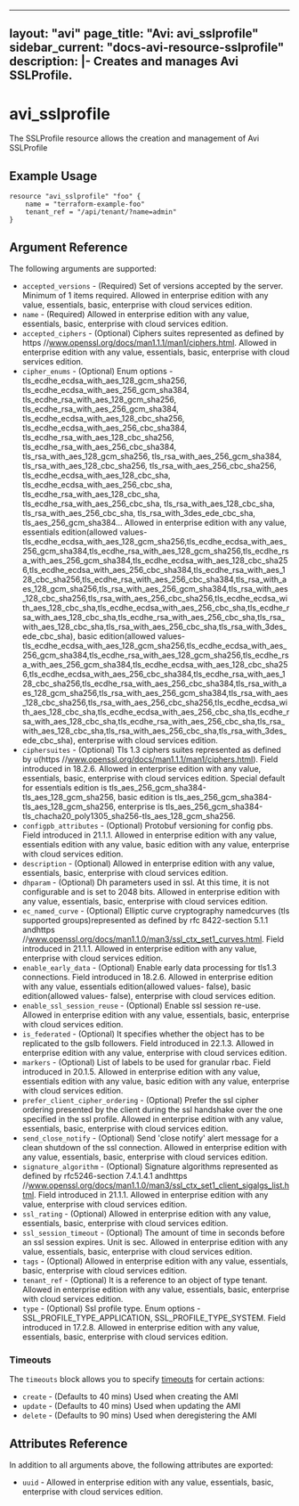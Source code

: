 <!--
    Copyright 2021 VMware, Inc.
    SPDX-License-Identifier: Mozilla Public License 2.0
-->
---
layout: "avi"
page_title: "Avi: avi_sslprofile"
sidebar_current: "docs-avi-resource-sslprofile"
description: |-
  Creates and manages Avi SSLProfile.
---

# avi_sslprofile

The SSLProfile resource allows the creation and management of Avi SSLProfile

## Example Usage

```hcl
resource "avi_sslprofile" "foo" {
    name = "terraform-example-foo"
    tenant_ref = "/api/tenant/?name=admin"
}
```

## Argument Reference

The following arguments are supported:

* `accepted_versions` - (Required) Set of versions accepted by the server. Minimum of 1 items required. Allowed in enterprise edition with any value, essentials, basic, enterprise with cloud services edition.
* `name` - (Required) Allowed in enterprise edition with any value, essentials, basic, enterprise with cloud services edition.
* `accepted_ciphers` - (Optional) Ciphers suites represented as defined by https //www.openssl.org/docs/man1.1.1/man1/ciphers.html. Allowed in enterprise edition with any value, essentials, basic, enterprise with cloud services edition.
* `cipher_enums` - (Optional) Enum options - tls_ecdhe_ecdsa_with_aes_128_gcm_sha256, tls_ecdhe_ecdsa_with_aes_256_gcm_sha384, tls_ecdhe_rsa_with_aes_128_gcm_sha256, tls_ecdhe_rsa_with_aes_256_gcm_sha384, tls_ecdhe_ecdsa_with_aes_128_cbc_sha256, tls_ecdhe_ecdsa_with_aes_256_cbc_sha384, tls_ecdhe_rsa_with_aes_128_cbc_sha256, tls_ecdhe_rsa_with_aes_256_cbc_sha384, tls_rsa_with_aes_128_gcm_sha256, tls_rsa_with_aes_256_gcm_sha384, tls_rsa_with_aes_128_cbc_sha256, tls_rsa_with_aes_256_cbc_sha256, tls_ecdhe_ecdsa_with_aes_128_cbc_sha, tls_ecdhe_ecdsa_with_aes_256_cbc_sha, tls_ecdhe_rsa_with_aes_128_cbc_sha, tls_ecdhe_rsa_with_aes_256_cbc_sha, tls_rsa_with_aes_128_cbc_sha, tls_rsa_with_aes_256_cbc_sha, tls_rsa_with_3des_ede_cbc_sha, tls_aes_256_gcm_sha384... Allowed in enterprise edition with any value, essentials edition(allowed values- tls_ecdhe_ecdsa_with_aes_128_gcm_sha256,tls_ecdhe_ecdsa_with_aes_256_gcm_sha384,tls_ecdhe_rsa_with_aes_128_gcm_sha256,tls_ecdhe_rsa_with_aes_256_gcm_sha384,tls_ecdhe_ecdsa_with_aes_128_cbc_sha256,tls_ecdhe_ecdsa_with_aes_256_cbc_sha384,tls_ecdhe_rsa_with_aes_128_cbc_sha256,tls_ecdhe_rsa_with_aes_256_cbc_sha384,tls_rsa_with_aes_128_gcm_sha256,tls_rsa_with_aes_256_gcm_sha384,tls_rsa_with_aes_128_cbc_sha256,tls_rsa_with_aes_256_cbc_sha256,tls_ecdhe_ecdsa_with_aes_128_cbc_sha,tls_ecdhe_ecdsa_with_aes_256_cbc_sha,tls_ecdhe_rsa_with_aes_128_cbc_sha,tls_ecdhe_rsa_with_aes_256_cbc_sha,tls_rsa_with_aes_128_cbc_sha,tls_rsa_with_aes_256_cbc_sha,tls_rsa_with_3des_ede_cbc_sha), basic edition(allowed values- tls_ecdhe_ecdsa_with_aes_128_gcm_sha256,tls_ecdhe_ecdsa_with_aes_256_gcm_sha384,tls_ecdhe_rsa_with_aes_128_gcm_sha256,tls_ecdhe_rsa_with_aes_256_gcm_sha384,tls_ecdhe_ecdsa_with_aes_128_cbc_sha256,tls_ecdhe_ecdsa_with_aes_256_cbc_sha384,tls_ecdhe_rsa_with_aes_128_cbc_sha256,tls_ecdhe_rsa_with_aes_256_cbc_sha384,tls_rsa_with_aes_128_gcm_sha256,tls_rsa_with_aes_256_gcm_sha384,tls_rsa_with_aes_128_cbc_sha256,tls_rsa_with_aes_256_cbc_sha256,tls_ecdhe_ecdsa_with_aes_128_cbc_sha,tls_ecdhe_ecdsa_with_aes_256_cbc_sha,tls_ecdhe_rsa_with_aes_128_cbc_sha,tls_ecdhe_rsa_with_aes_256_cbc_sha,tls_rsa_with_aes_128_cbc_sha,tls_rsa_with_aes_256_cbc_sha,tls_rsa_with_3des_ede_cbc_sha), enterprise with cloud services edition.
* `ciphersuites` - (Optional) Tls 1.3 ciphers suites represented as defined by u(https //www.openssl.org/docs/man1.1.1/man1/ciphers.html). Field introduced in 18.2.6. Allowed in enterprise edition with any value, essentials, basic, enterprise with cloud services edition. Special default for essentials edition is tls_aes_256_gcm_sha384-tls_aes_128_gcm_sha256, basic edition is tls_aes_256_gcm_sha384-tls_aes_128_gcm_sha256, enterprise is tls_aes_256_gcm_sha384-tls_chacha20_poly1305_sha256-tls_aes_128_gcm_sha256.
* `configpb_attributes` - (Optional) Protobuf versioning for config pbs. Field introduced in 21.1.1. Allowed in enterprise edition with any value, essentials edition with any value, basic edition with any value, enterprise with cloud services edition.
* `description` - (Optional) Allowed in enterprise edition with any value, essentials, basic, enterprise with cloud services edition.
* `dhparam` - (Optional) Dh parameters used in ssl. At this time, it is not configurable and is set to 2048 bits. Allowed in enterprise edition with any value, essentials, basic, enterprise with cloud services edition.
* `ec_named_curve` - (Optional) Elliptic curve cryptography namedcurves (tls supported groups)represented as defined by rfc 8422-section 5.1.1 andhttps //www.openssl.org/docs/man1.1.0/man3/ssl_ctx_set1_curves.html. Field introduced in 21.1.1. Allowed in enterprise edition with any value, enterprise with cloud services edition.
* `enable_early_data` - (Optional) Enable early data processing for tls1.3 connections. Field introduced in 18.2.6. Allowed in enterprise edition with any value, essentials edition(allowed values- false), basic edition(allowed values- false), enterprise with cloud services edition.
* `enable_ssl_session_reuse` - (Optional) Enable ssl session re-use. Allowed in enterprise edition with any value, essentials, basic, enterprise with cloud services edition.
* `is_federated` - (Optional) It specifies whether the object has to be replicated to the gslb followers. Field introduced in 22.1.3. Allowed in enterprise edition with any value, enterprise with cloud services edition.
* `markers` - (Optional) List of labels to be used for granular rbac. Field introduced in 20.1.5. Allowed in enterprise edition with any value, essentials edition with any value, basic edition with any value, enterprise with cloud services edition.
* `prefer_client_cipher_ordering` - (Optional) Prefer the ssl cipher ordering presented by the client during the ssl handshake over the one specified in the ssl profile. Allowed in enterprise edition with any value, essentials, basic, enterprise with cloud services edition.
* `send_close_notify` - (Optional) Send 'close notify' alert message for a clean shutdown of the ssl connection. Allowed in enterprise edition with any value, essentials, basic, enterprise with cloud services edition.
* `signature_algorithm` - (Optional) Signature algorithms represented as defined by rfc5246-section 7.4.1.4.1 andhttps //www.openssl.org/docs/man1.1.0/man3/ssl_ctx_set1_client_sigalgs_list.html. Field introduced in 21.1.1. Allowed in enterprise edition with any value, enterprise with cloud services edition.
* `ssl_rating` - (Optional) Allowed in enterprise edition with any value, essentials, basic, enterprise with cloud services edition.
* `ssl_session_timeout` - (Optional) The amount of time in seconds before an ssl session expires. Unit is sec. Allowed in enterprise edition with any value, essentials, basic, enterprise with cloud services edition.
* `tags` - (Optional) Allowed in enterprise edition with any value, essentials, basic, enterprise with cloud services edition.
* `tenant_ref` - (Optional) It is a reference to an object of type tenant. Allowed in enterprise edition with any value, essentials, basic, enterprise with cloud services edition.
* `type` - (Optional) Ssl profile type. Enum options - SSL_PROFILE_TYPE_APPLICATION, SSL_PROFILE_TYPE_SYSTEM. Field introduced in 17.2.8. Allowed in enterprise edition with any value, essentials, basic, enterprise with cloud services edition.


### Timeouts

The `timeouts` block allows you to specify [timeouts](https://www.terraform.io/docs/configuration/resources.html#timeouts) for certain actions:

* `create` - (Defaults to 40 mins) Used when creating the AMI
* `update` - (Defaults to 40 mins) Used when updating the AMI
* `delete` - (Defaults to 90 mins) Used when deregistering the AMI

## Attributes Reference

In addition to all arguments above, the following attributes are exported:

* `uuid` -  Allowed in enterprise edition with any value, essentials, basic, enterprise with cloud services edition.

